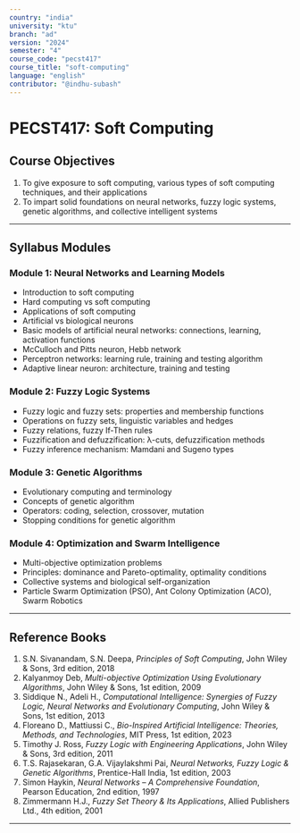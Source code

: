 ```yaml
---
country: "india"
university: "ktu"
branch: "ad"
version: "2024"
semester: "4"
course_code: "pecst417"
course_title: "soft-computing"
language: "english"
contributor: "@indhu-subash"
---
```


# PECST417: Soft Computing

## Course Objectives

1. To give exposure to soft computing, various types of soft computing techniques, and their applications  
2. To impart solid foundations on neural networks, fuzzy logic systems, genetic algorithms, and collective intelligent systems  

---

## Syllabus Modules

### Module 1: Neural Networks and Learning Models
- Introduction to soft computing  
- Hard computing vs soft computing  
- Applications of soft computing  
- Artificial vs biological neurons  
- Basic models of artificial neural networks: connections, learning, activation functions  
- McCulloch and Pitts neuron, Hebb network  
- Perceptron networks: learning rule, training and testing algorithm  
- Adaptive linear neuron: architecture, training and testing  

### Module 2: Fuzzy Logic Systems
- Fuzzy logic and fuzzy sets: properties and membership functions  
- Operations on fuzzy sets, linguistic variables and hedges  
- Fuzzy relations, fuzzy If-Then rules  
- Fuzzification and defuzzification: λ-cuts, defuzzification methods  
- Fuzzy inference mechanism: Mamdani and Sugeno types  

### Module 3: Genetic Algorithms
- Evolutionary computing and terminology  
- Concepts of genetic algorithm  
- Operators: coding, selection, crossover, mutation  
- Stopping conditions for genetic algorithm  

### Module 4: Optimization and Swarm Intelligence
- Multi-objective optimization problems  
- Principles: dominance and Pareto-optimality, optimality conditions  
- Collective systems and biological self-organization  
- Particle Swarm Optimization (PSO), Ant Colony Optimization (ACO), Swarm Robotics  

---

## Reference Books

1. S.N. Sivanandam, S.N. Deepa, *Principles of Soft Computing*, John Wiley & Sons, 3rd edition, 2018  
2. Kalyanmoy Deb, *Multi-objective Optimization Using Evolutionary Algorithms*, John Wiley & Sons, 1st edition, 2009  
3. Siddique N., Adeli H., *Computational Intelligence: Synergies of Fuzzy Logic, Neural Networks and Evolutionary Computing*, John Wiley & Sons, 1st edition, 2013  
4. Floreano D., Mattiussi C., *Bio-Inspired Artificial Intelligence: Theories, Methods, and Technologies*, MIT Press, 1st edition, 2023
5. Timothy J. Ross, *Fuzzy Logic with Engineering Applications*, John Wiley & Sons, 3rd edition, 2011
6. T.S. Rajasekaran, G.A. Vijaylakshmi Pai, *Neural Networks, Fuzzy Logic & Genetic Algorithms*, Prentice-Hall India, 1st edition, 2003
7. Simon Haykin, *Neural Networks – A Comprehensive Foundation*, Pearson Education, 2nd edition, 1997
8. Zimmermann H.J., *Fuzzy Set Theory & Its Applications*, Allied Publishers Ltd., 4th edition, 2001  

---
